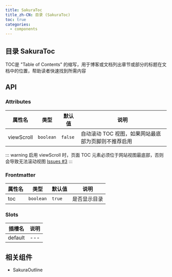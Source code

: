 ```yaml
---
title: SakuraToc
title_zh-CN: 目录 (SakuraToc)
toc: true
categories:
  - components
---
```


## 目录 SakuraToc

TOC是 "Table of Contents" 的缩写，用于博客或文档列出章节或部分的标题在文档中的位置，帮助读者快速找到所需内容

## API

### Attributes

| 属性名     | 类型      | 默认值  | 说明                                                |
| ---------- | --------- | ------- | --------------------------------------------------- |
| viewScroll | `boolean` | `false` | 自动滚动 TOC 视图，如果网站最底部为页脚则不推荐启用 |

::: warning
启用 viewScroll 时，页面 TOC 元素必须位于网站视图最底部，否则会导致无法滚动视图 [Issues #3](https://github.com/WRXinYue/valaxy-theme-sakura/issues/3)
:::

### Frontmatter

| 属性名 | 类型      | 默认值 | 说明         |
| ------ | --------- | ------ | ------------ |
| toc    | `boolean` | `true` | 是否显示目录 |

### Slots

| 插槽名  | 说明 |
| ------- | ---- |
| default | ---  |

## 相关组件

- SakuraOutline

